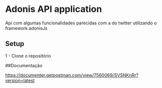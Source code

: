 # Adonis API application

Api com algumas funcionalidades parecidas com a do twitter utilizando o framework adonisJs

## Setup

<p>1 - Clone o repositório </P
2 - Execute o comando npm install
3 - Configure o arquivo .env com as informações do banco de dados a ser utilizado, a api foi feita utilizando o banco de dados PostgresSQL, caso va utilizar um banco de dados diferente, consultar o arquivo database dentro da pasta config.
4 - Execute as migrations com o comando adonis migration:run


##Documentação

https://documenter.getpostman.com/view/7560069/SVSNKnRr?version=latest



